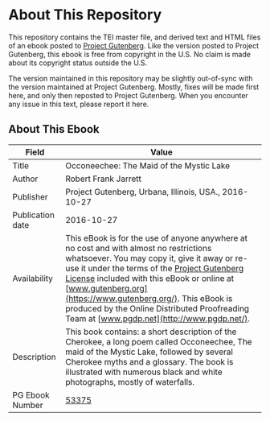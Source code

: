 # About This Repository

This repository contains the TEI master file, and derived text and HTML files of an ebook posted to [Project Gutenberg](https://www.gutenberg.org/). Like the version posted to Project Gutenberg, this ebook is free from copyright in the U.S. No claim is made about its copyright status outside the U.S.

The version maintained in this repository may be slightly out-of-sync with the version maintained at Project Gutenberg. Mostly, fixes will be made first here, and only then reposted to Project Gutenberg. When you encounter any issue in this text, please report it here.

## About This Ebook

| Field | Value |
| ----- | ----- |
| Title | Occoneechee: The Maid of the Mystic Lake |
| Author | Robert Frank Jarrett |
| Publisher | Project Gutenberg, Urbana, Illinois, USA., 2016-10-27 |
| Publication date | 2016-10-27 |
| Availability | This eBook is for the use of anyone anywhere at no cost and with almost no restrictions whatsoever. You may copy it, give it away or re-use it under the terms of the [Project Gutenberg License](https://www.gutenberg.org/license) included with this eBook or online at [www.gutenberg.org](https://www.gutenberg.org/). This eBook is produced by the Online Distributed Proofreading Team at [www.pgdp.net](http://www.pgdp.net/). |
| Description | This book contains: a short description of the Cherokee, a long poem called Occoneechee, The maid of the Mystic Lake, followed by several Cherokee myths and a glossary. The book is illustrated with numerous black and white photographs, mostly of waterfalls. |
| PG Ebook Number | [53375](https://www.gutenberg.org/ebooks/53375) |
